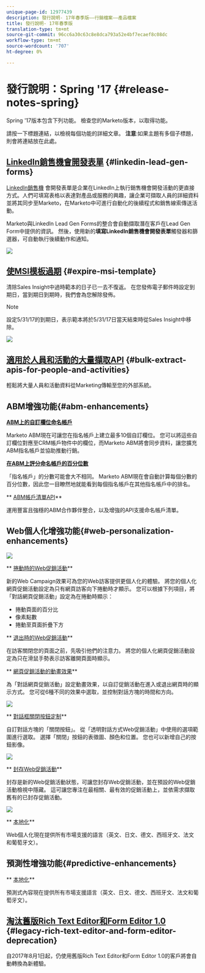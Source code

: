 ```yaml
---
unique-page-id: 12977439
description: 發行說明- 17年春季版——行銷檔案——產品檔案
title: 發行說明- 17年春季版
translation-type: tm+mt
source-git-commit: 96cc6a30c63c8e8dca793a52e4bf7ecaef8c08dc
workflow-type: tm+mt
source-wordcount: '707'
ht-degree: 0%

---
```



# 發行說明：Spring &#39;17 {#release-notes-spring}

Spring &#39;17版本包含下列功能。 檢查您的Marketo版本，以取得功能。

請按一下標題連結，以檢視每個功能的詳細文章。 **注意**:如果主題有多個子標題，則會將連結放在此處。

## [LinkedIn銷售機會開發表單](https://docs.marketo.com/x/ngLG) {#linkedin-lead-gen-forms}

[LinkedIn銷售機](https://business.linkedin.com/marketing-solutions/native-advertising/lead-gen-ads) 會開發表單是企業在LinkedIn上執行銷售機會開發活動的更直接方式。人們可填寫表格以表達對產品或服務的興趣，讓企業可擷取人員的詳細資料並將其同步至Marketo，在Marketo中可進行自動化的後續程式和銷售線索傳送活動。

Marketo與LinkedIn Lead Gen Forms的整合會自動擷取潛在客戶在Lead Gen Form中提供的資訊。 然後，使用新的&#x200B;**填寫LinkedIn銷售機會開發表單**&#x200B;觸發器和篩選器，可自動執行後續動作和通知。

![](assets/release-notes-image.png)

## [使MSI模板過期](https://docs.marketo.com/x/VgIt) {#expire-msi-template}

清除Sales Insight中過時範本的日子已一去不復返。 在您發佈電子郵件時設定到期日，當到期日到期時，我們會為您解除發佈。

>[!NOTE]
>
>設定5/31/17的到期日，表示範本將於5/31/17日當天結束時從Sales Insight中移除。

![](assets/four-281-29.png)

## [適用於人員和活動的大量擷取API](https://developers.marketo.com/rest-api/bulk-extract/) {#bulk-extract-apis-for-people-and-activities}

輕鬆將大量人員和活動資料從Marketing傳輸至您的外部系統。

## ABM增強功能{#abm-enhancements}

**[ABM上的自訂欄位命名帳戶](https://docs.marketo.com/x/1wnG)**

Marketo ABM現在可讓您在指名帳戶上建立最多10個自訂欄位。 您可以將這些自訂欄位對應至CRM帳戶物件中的欄位，而Marketo ABM將會同步資料，讓您擴充ABM指名帳戶並協助推動行銷。

**[在ABM上評分命名帳戶的百分位數](http://docs.marketo.com/display/docs/assets/abmpercentiles.png)**

「指名帳戶」的分數可能會大不相同。 Marketo ABM現在會自動計算每個分數的百分位數，因此您一目瞭然地就能看到每個指名帳戶在其他指名帳戶中的排名。

** [ABM帳戶清單API](http://developers.marketo.com/rest-api/lead-database/named-account-lists/)**

運用豐富且強穩的ABM合作夥伴整合，以及增強的API支援命名帳戶清單。

## Web個人化增強功能{#web-personalization-enhancements}

![](assets/dialogoptions.png)

** [捲動時的Web促銷活動](https://docs.marketo.com/x/2grG)**

新的Web Campaign效果可為您的Web訪客提供更個人化的體驗。 將您的個人化網頁促銷活動設定為只有網頁訪客向下捲動時才顯示。 您可以根據下列項目，將「對話網頁促銷活動」設定為在捲動時顯示：

* 捲動頁面的百分比
* 像素點數
* 捲動至頁面折疊下方

** [退出時的Web促銷活動](https://docs.marketo.com/x/2grG)**

在訪客關閉您的頁面之前，先吸引他們的注意力。 將您的個人化網頁促銷活動設定為只在滑鼠手勢表示訪客離開頁面時顯示。

** [網頁促銷活動的動畫效果](https://docs.marketo.com/x/JgNI)**

為「對話網頁促銷活動」設定動畫效果，以自訂促銷活動在進入或退出網頁時的顯示方式。 您可從6種不同的效果中選取，並控制對話方塊的時間和方向。

![](assets/animationoptins.png)

** [對話框關閉按鈕定制](https://docs.marketo.com/x/JgNI)**

自訂對話方塊的「關閉按鈕」。 從「透明對話方式Web促銷活動」中使用的選項範圍進行選取。 選擇「關閉」按鈕的表徵圖、顏色和位置。 您也可以新增自己的按鈕影像。

![](assets/dialog-button-fill-5b1-5d.png)

** [封存Web促銷活動](https://docs.marketo.com/x/_grG)**

封存是新的Web促銷活動狀態，可讓您封存Web促銷活動，並在預設的Web促銷活動檢視中隱藏。 這可讓您專注在最相關、最有效的促銷活動上，並依需求擷取舊有的已封存促銷活動。

![](assets/archive-campaign-5b2-5d.png)

** [本地化](https://docs.marketo.com/x/YAIk)**

Web個人化現在提供所有市場支援的語言（英文、日文、德文、西班牙文、法文和葡萄牙文）。

## 預測性增強功能{#predictive-enhancements}

** [本地化](https://docs.marketo.com/x/YAIk)**

預測式內容現在提供所有市場支援語言（英文、日文、德文、西班牙文、法文和葡萄牙文）。

## [淘汰舊版Rich Text Editor和Form Editor 1.0](https://nation.marketo.com/docs/DOC-4315) {#legacy-rich-text-editor-and-form-editor-deprecation}

自2017年8月1日起，仍使用舊版Rich Text Editor和Form Editor 1.0的客戶將會自動轉換為新體驗。
